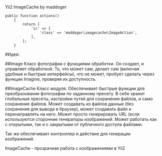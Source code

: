 Yii2 ImageCache by maddoger

```
public function actions()
    {
        return [
            'ic' => [
                'class' => 'maddoger\imagecache\ImageAction',
            ],
        ];
    }
```

#Идея:

##Image
Класс фотографии с функциями обработки. Он создает, и управляет обработкой.
То, что может сам, делает сам (включая удобные и быстрые интерфейсы), что не может, пробует сделать через функции Imagine, проверяя их доступность.

##ImageCache 
Класс модуля. Обеспечивает быстрые функции для преобразования фотографии по заданному пресету.
В себе хранит глобальные пресеты, настройки путей для сохранения файлов, и само сохранение файлов.
Может создавать из файлов данные (без сохранения для вывода в браузер), может создавать файл и перенаправлять на него.
Может просто генерировать URL (если используются сторонние генераторы изображений.
Может работать как с открытыми, так и с закрытыми от публичного доступа файлами.

Так же обеспечивает контроллер и действие для генерации изображений.

ImageCache - прозрачная работа с изображениями в Yii2
